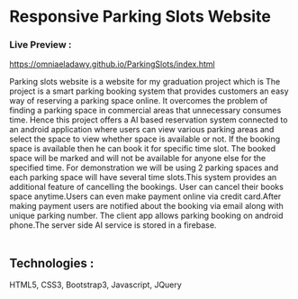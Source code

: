 # Responsive Parking Slots Website
### Live Preview : 
https://omniaeladawy.github.io/ParkingSlots/index.html

Parking slots website is a website for my graduation project which is The project is a smart parking booking system that provides customers an easy way of reserving a parking space online.
It overcomes the problem of finding a parking space in commercial areas that unnecessary consumes time.
Hence this project offers a AI based reservation system connected to an android application where users can view various parking areas and select the space to view whether space is available or not.
If the booking space is available then he can book it for specific time slot. The booked space will be marked and will not be available for anyone else for the specified time. 
For demonstration we will be using 2 parking spaces and each parking space will have several time slots.This system provides an additional feature of cancelling the bookings.
User can cancel their books space anytime.Users can even make payment online via credit card.After making payment users are notified about the booking via email along with unique parking number.
The client app allows parking booking on android phone.The server side AI service is stored in a firebase. <br><br>

## Technologies :
HTML5, CSS3, Bootstrap3, Javascript, JQuery
